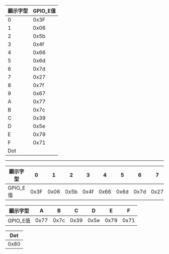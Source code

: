 |顯示字型|GPIO_E值|
|-|-|
|0|0x3F|
|1|0x06|
|2|0x5b|
|3|0x4f|
|4|0x66|
|5|0x6d|
|6|0x7d|
|7|0x27|
|8|0x7f|
|9|0x67|
|A|0x77|
|B|0x7c|
|C|0x39|
|D|0x5e|
|E|0x79|
|F|0x71|
|Dot||0x80|
___
|顯示字型|0|1|2|3|4|5|6|7|8|9|
|-|-|-|-|-|-|-|-|-|-|-|
|GPIO_E值|0x3F|0x06|0x5b|0x4f|0x66|0x6d|0x7d|0x27|0x7f|0x67|

|顯示字型|A|B|C|D|E|F|
|-|-|-|-|-|-|-|
|GPIO_E值|0x77|0x7c|0x39|0x5e|0x79|0x71|

|Dot|
|-|
|0x80|

